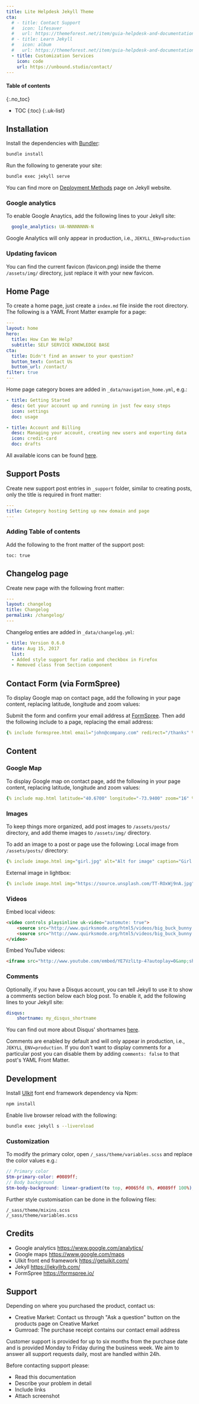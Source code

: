 ```yaml
---
title: Lite Helpdesk Jekyll Theme
cta:
  # - title: Contact Support
  #   icon: lifesaver
  #   url: https://themeforest.net/item/guia-helpdesk-and-documentation-html5-responsive-template/25254625/support
  # - title: Learn Jekyll
  #   icon: album
  #   url: https://themeforest.net/item/guia-helpdesk-and-documentation-html5-responsive-template/25254625/support
  - title: Customization Services
    icon: code
    url: https://unbound.studio/contact/
---
```


#### Table of contents
{:.no_toc}
* TOC
{:toc}
{:.uk-list}

## Installation

Install the dependencies with [Bundler](http://bundler.io/):

```bash
bundle install
```

Run the following to generate your site:
```bash
bundle exec jekyll serve
```

You can find more on [Deployment Methods](https://jekyllrb.com/docs/deployment-methods/) page on Jekyll website.

### Google analytics

To enable Google Anaytics, add the following lines to your Jekyll site:

```yaml
  google_analytics: UA-NNNNNNNN-N
```

Google Analytics will only appear in production, i.e., `JEKYLL_ENV=production`

### Updating favicon

You can find the current favicon (favicon.png) inside the theme `/assets/img/` directory, just replace it with your new favicon.

## Home Page

To create a home page, just create a `index.md` file inside the root directory. The following is a YAML Front Matter example for a page:

```yaml
---
layout: home
hero:
  title: How Can We Help?
  subtitle: SELF SERVICE KNOWLEDGE BASE
cta:
  title: Didn't find an answer to your question?
  button_text: Contact Us   
  button_url: /contact/
filter: true
---
```

Home page category boxes are added in `_data/navigation_home.yml`, e.g.:
```yml
- title: Getting Started
  desc: Get your account up and running in just few easy steps
  icon: settings
  doc: usage

- title: Account and Billing
  desc: Managing your account, creating new users and exporting data
  icon: credit-card
  doc: drafts
```

All available icons can be found [here](https://getuikit.com/docs/icon#library).

## Support Posts

Create new support post entries in `_support` folder, similar to creating posts, only the title is required in front matter:

```yml
---
title: Category hosting Setting up new domain and page
---
```

### Adding Table of contents
Add the following to the front matter of the support post:
```
toc: true
```

## Changelog page

Create  new page with the following front matter:

```yml
---
layout: changelog
title: Changelog
permalink: /changelog/
---
```

Changelog enties are added in `_data/changelog.yml`:

```yml
- title: Version 0.6.0
  date: Aug 15, 2017
  list:
  - Added style support for radio and checkbox in Firefox
  - Removed class from Section component
```

## Contact Form (via FormSpree)

To display Google map on contact page, add the following in your page content, replacing latitude, longitude and zoom values:

Submit the form and confirm your email address at [FormSpree](https://formspree.io/). Then add the following include to a page, replacing the email address:

```yaml
{% include formspree.html email="john@company.com" redirect="/thanks" %}
```

## Content

### Google Map

To display Google map on contact page, add the following in your page content, replacing latitude, longitude and zoom values:

```yaml
{% include map.html latitude="40.6700" longitude="-73.9400" zoom="16" %}
```

### Images
To keep things more organized, add post images to `/assets/posts/` directory, and add theme images to `/assets/img/` directory.

To add an image to a post or page use the following:
Local image from `/assets/posts/` directory:
```yaml
{% include image.html img="girl.jpg" alt="Alt for image" caption="Girl on a rock" %}
```
External image in lightbox:
```yaml
{% include image.html img="https://source.unsplash.com/TT-ROxWj9nA.jpg" lightbox="true" alt="Alt for image" caption="Image in lightbox" %}
```


### Videos
Embed local videos:
```html
<video controls playsinline uk-video="automute: true">
    <source src="http://www.quirksmode.org/html5/videos/big_buck_bunny.mp4" type="video/mp4">
    <source src="http://www.quirksmode.org/html5/videos/big_buck_bunny.ogv" type="video/ogg">
</video>
```
Embed YouTube videos:
```html
<iframe src="http://www.youtube.com/embed/YE7VzlLtp-4?autoplay=0&amp;showinfo=0&amp;rel=0&amp;modestbranding=1&amp;playsinline=1" width="600" height="340" frameborder="0" allowfullscreen uk-responsive uk-video="automute: true"></iframe>
```

### Comments

Optionally, if you have a Disqus account, you can tell Jekyll to use it to show a comments section below each blog post. To enable it, add the following lines to your Jekyll site:

```yaml
disqus:
    shortname: my_disqus_shortname
```

You can find out more about Disqus' shortnames [here](https://help.disqus.com/customer/portal/articles/466208).

Comments are enabled by default and will only appear in production, i.e., `JEKYLL_ENV=production`. If you don't want to display comments for a particular post you can disable them by adding `comments: false` to that post's YAML Front Matter.


## Development

Install [UIkit](https://getuikit.com/) font end framework dependency via Npm:
```bash
npm install
```
Enable live browser reload with the following:
```bash
bundle exec jekyll s --livereload
```

### Customization

To modify the primary color, open `/_sass/theme/variables.scss` and replace the color values e.g.:

```scss
// Primary color
$tm-primary-color: #0089ff;
// Body background
$tm-body-background: linear-gradient(to top, #0065fd 0%, #0089ff 100%);
```

Further style customisation can be done in the following files:
```
/_sass/theme/mixins.scss
/_sass/theme/variables.scss
```

## Credits

- Google analytics https://www.google.com/analytics/
- Google maps https://www.google.com/maps
- UIkit front end framework https://getuikit.com/
- Jekyll https://jekyllrb.com/
- FormSpree https://formspree.io/

## Support
Depending on where you purchased the product, contact us:

- Creative Market: Contact us through "Ask a question" button on the products page on Creative Market
- Gumroad: The purchase receipt contains our contact email address

Customer support is provided for up to six months from the purchase date and is provided Monday to Friday during the business week. We aim to answer all support requests daily, most are handled within 24h.

Before contacting support please:

- Read this documentation
- Describe your problem in detail
- Include links
- Attach screenshot
